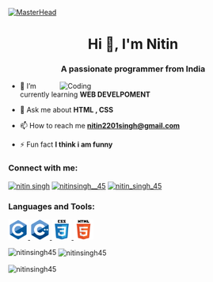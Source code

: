 

[![MasterHead](https://res.cloudinary.com/practicaldev/image/fetch/s--ER0QWbWP--/c_limit%2Cf_auto%2Cfl_progressive%2Cq_66%2Cw_880/https://dev-to-uploads.s3.amazonaws.com/uploads/articles/8poooh7vsctzgstw6ent.gif)](https://rishavchanda.io)
<h1 align="center">Hi 👋, I'm Nitin</h1>
<h3 align="center">A passionate programmer from India</h3>

<img align="right" alt="Coding" width="400" src="https://encrypted-tbn0.gstatic.com/images?q=tbn:ANd9GcTJsKZVppBhshJBN6_RHp9luylwz4eQO4I8Tg&usqp=CAU">

- 🌱 I’m currently learning **WEB DEVELPOMENT**

- 💬 Ask me about **HTML , CSS**

- 📫 How to reach me **nitin2201singh@gmail.com**

- ⚡ Fun fact **I think i am funny** 

<h3 align="left">Connect with me:</h3>
<p align="left">
<a href="https://linkedin.com/in/nitin singh" target="blank"><img align="center" src="https://raw.githubusercontent.com/rahuldkjain/github-profile-readme-generator/master/src/images/icons/Social/linked-in-alt.svg" alt="nitin singh" height="30" width="40" /></a>
<a href="https://instagram.com/nitinsingh__45" target="blank"><img align="center" src="https://raw.githubusercontent.com/rahuldkjain/github-profile-readme-generator/master/src/images/icons/Social/instagram.svg" alt="nitinsingh__45" height="30" width="40" /></a>
<a href="https://www.leetcode.com/nitin_singh_45" target="blank"><img align="center" src="https://raw.githubusercontent.com/rahuldkjain/github-profile-readme-generator/master/src/images/icons/Social/leet-code.svg" alt="nitin_singh_45" height="30" width="40" /></a>
</p>
<h3 align="left">Languages and Tools:</h3>
<p align="left"> <a href="https://www.cprogramming.com/" target="_blank" rel="noreferrer"> <img src="https://raw.githubusercontent.com/devicons/devicon/master/icons/c/c-original.svg" alt="c" width="40" height="40"/> </a> <a href="https://www.w3schools.com/cpp/" target="_blank" rel="noreferrer"> <img src="https://raw.githubusercontent.com/devicons/devicon/master/icons/cplusplus/cplusplus-original.svg" alt="cplusplus" width="40" height="40"/> </a> <a href="https://www.w3schools.com/css/" target="_blank" rel="noreferrer"> <img src="https://raw.githubusercontent.com/devicons/devicon/master/icons/css3/css3-original-wordmark.svg" alt="css3" width="40" height="40"/> </a> <a href="https://www.w3.org/html/" target="_blank" rel="noreferrer"> <img src="https://raw.githubusercontent.com/devicons/devicon/master/icons/html5/html5-original-wordmark.svg" alt="html5" width="40" height="40"/> </a> </p>

<p><img align="left" src="https://github-readme-stats.vercel.app/api/top-langs?username=nitinsingh45&show_icons=true&locale=en&layout=compact" alt="nitinsingh45" /></p>

<p>&nbsp;<img align="center" src="https://github-readme-stats.vercel.app/api?username=nitinsingh45&show_icons=true&locale=en" alt="nitinsingh45" /></p>

<p><img align="center" src="https://github-readme-streak-stats.herokuapp.com/?user=nitinsingh45&" alt="nitinsingh45" /></p>
